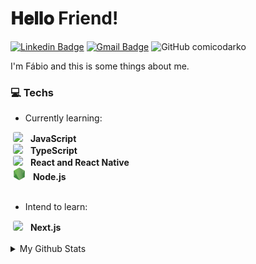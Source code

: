 # 𝐇𝐞𝐥𝐥𝐨 Friend!

[![Linkedin Badge](https://img.shields.io/badge/-LinkedIn-blue?style=flat-square&logo=Linkedin&logoColor=white&link=https://www.linkedin.com/in/comico/)](https://www.linkedin.com/in/comico/)
[![Gmail Badge](https://img.shields.io/badge/-Gmail-c14438?style=flat-square&logo=Gmail&logoColor=white&link=mailto:bitotajima@gmail.com)](mailto:bitotajima@gmail.com)
![GitHub comicodarko](https://img.shields.io/github/followers/comicodarko?label=follow&style=social)

I'm Fábio and this is some things about me.

### :computer:  Techs

- Currently learning:
<div>
  <img style="margin-left: 4px; margin-right: 8px; border-radius: 3px;" src="https://i.ibb.co/cgfb70b/asdd.png" width="20"/> <b>JavaScript</b>
</div> 
<div>
  <img style="margin-left: 4px; margin-right: 8px; border-radius: 3px;" src="https://i.ibb.co/PZ2XZgr/ts.png" width="20"/> <b>TypeScript</b>
</div>
<div>
  <img style="margin-left: 4px; margin-right: 8px; border-radius: 3px;" src="https://i.ibb.co/4RHMmLQ/react.png" width="20"/> <b>React and React Native</b>
</div> 
<div>
  <img style="margin-left: 4px; margin-right: 8px; border-radius: 3px;" src="https://raw.githubusercontent.com/github/explore/80688e429a7d4ef2fca1e82350fe8e3517d3494d/topics/nodejs/nodejs.png" width="20"/> <b>Node.js</b>
</div>
<br />

- Intend to learn:

<div>
  <img style="margin-left: 4px; margin-right: 8px; border-radius: 3px;" src="https://seeklogo.com/images/N/next-js-logo-8FCFF51DD2-seeklogo.com.png" width="20"/> <b>Next.js</b>
</div>  
<br />

<details>
  <summary>My Github Stats</summary>
  <br>

  <p align="center">
    <img align="center" src="https://github-readme-stats.vercel.app/api?username=comicodarko&show_icons=true&theme=dracula" alt="Cômico's Github Status" />
  </p>
</details>
